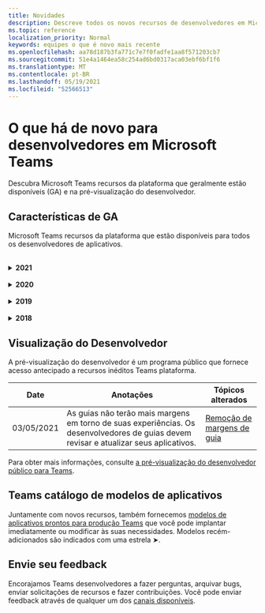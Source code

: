 ```yaml
---
title: Novidades
description: Descreve todos os novos recursos de desenvolvedores em Microsoft Teams
ms.topic: reference
localization_priority: Normal
keywords: equipes o que é novo mais recente
ms.openlocfilehash: aa78d187b3fa771c7e7f0fadfe1aa8f571203cb7
ms.sourcegitcommit: 51e4a1464ea58c254ad6bd0317aca03ebf6bf1f6
ms.translationtype: MT
ms.contentlocale: pt-BR
ms.lasthandoff: 05/19/2021
ms.locfileid: "52566513"
---
```

# <a name="whats-new-for-developers-in-microsoft-teams"></a>O que há de novo para desenvolvedores em Microsoft Teams

Descubra Microsoft Teams recursos da plataforma que geralmente estão disponíveis (GA) e na pré-visualização do desenvolvedor.

## <a name="ga-features"></a>Características de GA

Microsoft Teams recursos da plataforma que estão disponíveis para todos os desenvolvedores de aplicativos.

<br>

<details>

<summary><b>2021</b></summary>

| **Date** | **Anotações** | **Tópicos alterados** |
| -------- | --------- | ------------------ |
|05/13/2021|Adicionamos informações sobre mConnect e Skooler.|[Sistema de gestão de aprendizagem moodle](resources/moodle-overview.md)
|05/10/2021| Manifesto v1.10 é lançado.|[Esquema de manifesto](resources/schema/manifest-schema.md) |
|05/10/2021| Recurso de personalização de aplicativos.| [Projetando seu aplicativo de Microsoft Teams](~/concepts/design/design-teams-app-overview.md#app-customization) |
|05/07/2021| Links profundos para chamadas de áudio e vídeo no chat. |[Links profundos](concepts/build-and-test/deep-links.md#deep-linking-to-an-audio-or-audio-video-call) |
|04/30/2021|Novas orientações sobre como publicar aplicativos para a loja Teams.|[Publique seu aplicativo na loja de Teams](concepts/deploy-and-publish/appsource/publish.md), Teams as [diretrizes de validação da loja](concepts/deploy-and-publish/appsource/prepare/teams-store-validation-guidelines.md) |
|04/29/2021 | Novo: Ações Universais para Cartões Adaptativos. | [Ações Universais para Cartões Adaptáveis](task-modules-and-cards/cards/universal-actions-for-adaptive-cards/overview.md) |
|03/18/2021|Aviso: Atualize para a versão 4.10 ou superior ao Bot Framework SDK, como começamos com o processo de depreciação para `TeamsInfo.getMembers` e `TeamsInfo.GetMembersAsync` . | [Alterações na API de bot para membros da Equipe/Chat](resources/team-chat-member-api-changes.md) |
|03/05/2021|Aviso: As guias não terão mais margens em torno de suas experiências. Os desenvolvedores de guias devem revisar e atualizar seus aplicativos. | [Remoção de margens de guia](resources/removing-tab-margins.md) |
|03/05/2021|O escopo de instalação padrão e o recurso de grupo estão na visualização do desenvolvedor.| [Padrão instalar escopo e capacidade de grupo](concepts/deploy-and-publish/add-default-install-scope.md) |
|03/05/2021|Reordene as guias de aplicativos pessoais.|[Reordene a guia de bate-papo em aplicativos pessoais](tabs/how-to/create-tab-pages/content-page.md#reorder-static-personal-tabs)|
|03/04/2021|Mascaramento de informações em cartões adaptativos.| [Mascaramento de informações em cartões adaptativos](task-modules-and-cards/cards/cards-format.md#information-masking-in-adaptive-cards) |
|02/19/2021|Recursos adicionais de localização. <br/> As informações sobre os recursos de localização são adicionadas na visão geral dos recursos do dispositivo, permissões de dispositivos nativos, recursos de mídia integrados e arquivos de capacidade de scanner de QR ou código de barras.|[Visão geral,](concepts/device-capabilities/device-capabilities-overview.md) [solicitar permissões de dispositivos,](concepts/device-capabilities/native-device-permissions.md) [Integrar recursos de mídia,](concepts/device-capabilities/mobile-camera-image-permissions.md) [integrar qr ou recurso de scanner de código de barras,](concepts/device-capabilities/qr-barcode-scanner-capability.md) [Integrar recursos de localização](concepts/device-capabilities/location-capability.md) |
|02/18/2021|Adicionado QR ou capacidade de scanner de código de barras. <br/> As informações de capacidade de qr ou scanner de código de barras são adicionadas na visão geral dos recursos do dispositivo, permissões nativas do dispositivo e arquivos de recursos de mídia integrados.|[Visão geral,](concepts/device-capabilities/device-capabilities-overview.md) [solicitar permissões de dispositivos,](concepts/device-capabilities/native-device-permissions.md) [Integrar recursos de mídia,](concepts/device-capabilities/mobile-camera-image-permissions.md) [integrar qr ou recurso de scanner de código de barras](concepts/device-capabilities/qr-barcode-scanner-capability.md) |
|02/09/2021|Visão geral dos recursos adicionados do dispositivo. <br/> As informações de capacidade do microfone são adicionadas nas permissões nativas do dispositivo e integram arquivos de recursos de mídia.|[Visão geral,](concepts/device-capabilities/device-capabilities-overview.md) [solicitar permissões de dispositivos,](concepts/device-capabilities/native-device-permissions.md) [Integrar recursos de mídia](concepts/device-capabilities/mobile-camera-image-permissions.md)|

<br>

</details>

<br>

<details>
  
<summary><b>2020</b></summary>

| **Date** | **Anotações** | **Tópicos alterados** |
| -------- | --------- | ------------------ |
|11/30/2020|Integração de plataforma de identidade com Teams Toolkit e Visual Studio Code para guias.|[Autenticação de login único com Teams Toolkit e Visual Studio Code para guias](toolkit/visual-studio-code-tab-sso.md)|
|11/16/2020|Teams manifesto do aplicativo atualizado para a versão 1.8.|[Referência: Manifesto esquema para Microsoft Teams](resources/schema/manifest-schema.md)|
|11/10/2020|Teams diretrizes de design de bots.|[Diretrizes de design de bots](bots/design/bots.md)|
|09/30/2020|O envio e recebimento de arquivos para bots em dispositivos móveis agora é suportado.|[Envie e receba arquivos através do seu bot](resources/bot-v3/bots-files.md)|
|09/22/2020|Novas informações para começar com Teams desenvolvimento.|[Construa sua primeira visão geral do aplicativo Teams](build-your-first-app/build-first-app-overview.md)|
|09/18/2020|Suporte para aplicativos de Teams de atendimento (Release Preview).|[Crie aplicativos para reuniões e](apps-in-teams-meetings/create-apps-for-teams-meetings.md) aplicativos Teams [em reuniões Teams](apps-in-teams-meetings/teams-apps-in-meetings.md)|
|08/19/2020|Importe mensagens Teams com a Microsoft Graph.|[Importar mensagens de plataforma de terceiros para o Teams usando o Microsoft Graph](graph-api/import-messages/import-external-messages-to-teams.md)
| 08/12/2020 |Suporte a cartões adaptativos no webhook de entrada movido para GA.|[Envie cartões adaptáveis usando um webhook de entrada](~/webhooks-and-connectors/how-to/connectors-using.md#send-adaptive-cards-using-an-incoming-webhook) |
|08/10/2020|Comece a construir aplicativos Teams com o Visual Studio Toolkit.|[Crie aplicativos com o Microsoft Teams Toolkit e Visual Studio Code](toolkit/visual-studio-overview.md) |
|08/06/2020|Suporte para autenticação SSO tabs.|[Desenvolva uma guia de Microsoft Teams SSO](tabs/how-to/authentication/auth-aad-sso.md#develop-an-sso-microsoft-teams-tab) |
|07/27/2020 | Graph bots e mensagens proativas (Public Preview).|[Habilite a instalação proativa de bots e mensagens proativas em Teams com o Microsoft Graph](graph-api/proactive-bots-and-messages/graph-proactive-bots-and-messages.md)|
| 07/22/2020 |Atualizações de capacidade de dispositivo móvel.|[Solicite permissões de dispositivos para sua guia Microsoft Teams](concepts/device-capabilities/native-device-permissions.md) |
|07/20/2020|Teams Ferramenta de validação de aplicativos para envios appSource.|[Teams Ferramenta de validação de aplicativos](concepts/deploy-and-publish/appsource/prepare/submission-checklist.md)
|07/15/2020|Crie um assistente virtual para Teams.|[Assistente Virtual para Microsoft Teams](samples/virtual-assistant.md)|
|07/14/2020|Surgindo uma documentação de indicador de carregamento nativo.|[Mostrando um indicador de carregamento nativo](tabs/how-to/create-tab-pages/content-page.md#show-a-native-loading-indicator)
|07/01/2020|Comece a construir aplicativos Teams com o Visual Studio Code Toolkit.|[Crie aplicativos com o Microsoft Teams Toolkit e Visual Studio Code](toolkit/visual-studio-code-overview.md) |
|07/01/2020|Login único para guias GA para clientes Teams web e desktop.|[Sign-On único (SSO)](tabs/how-to/authentication/auth-aad-sso.md)|
|06/05/2020| Manifesto esquema atualizado para a versão 1.7.| [Referência: Manifesto esquema para Microsoft Teams](resources/schema/manifest-schema.md)|
|05/18/2020|Integre Power Virtual Agents com Teams.|[Integre um chatbot Power Virtual Agents com Microsoft Teams](bots/how-to/add-power-virtual-agents-bot-to-teams.md)|
|04/01/2020|Integre sistemas WFM com o Connector Shifts para Teams.|[Microsoft Teams Muda conectores WFM](samples/shifts-wfm-connectors.md)
| 03/24/2020 | Suporte adicional para recuperar um único membro de uma conversa e suporte adicional para recuperar membros com paged. | [Obter o contexto do Teams para o seu bot](~/bots/how-to/get-teams-context.md) |

<br>

</details>

<br>

<details>
  
<summary><b>2019</b></summary>

| **Date** | **Anotações** | **Tópicos alterados** |
| -------- | --------- | ------------------ |
| 12/26/2019 | O `replyToId` parâmetro em cargas enviadas para um bot não é mais criptografado, permitindo que você use esse valor para construir deeplinks para essas mensagens. As cargas de mensagens incluem os valores criptografados no parâmetro `legacy.replyToId` .  |
| 11/05/2019 | Um único sinal usando o Teams JavaScript SDK. | [Logon único](tabs/how-to/authentication/auth-aad-sso.md) |
| 10/31/2019 | Bots conversacionais e documentação de extensão de mensagens atualizada para refletir o SDK de 4.6 Bot Framework. A documentação para o V3 SDK está disponível na seção Recursos. | Toda a documentação de extensão de bot e mensagens. |
| 10/31/2019 | Nova estrutura de documentação, e grande refatoração de artigos. Por favor, informe quaisquer links mortos ou 404's criando um problema de GitHub. | Todos eles! |
| 09/13/2019 | O bot de solicitação é instalado a partir da extensão de mensagens baseada em ação. | [Iniciar ações com extensões de mensagens](resources/messaging-extension-v3/create-extensions.md#request-to-install-your-conversational-bot)
| 08/28/2019 | Suporte para canais privados em guias e Conectores. | [Obtenha contexto para sua guia](tabs/how-to/access-teams-context.md#retrieving-context-in-private-channels) |
| 06/20/2019 | Compartilhe um site externo, a partir de um site externo, em um canal Teams. | [Compartilhe para Teams](~/share-to-teams.md) |
| 05/25/2019 | Responda com a mensagem do bot do módulo de tarefa. | [Responda com mensagem de bot do módulo de tarefa](resources/messaging-extension-v3/create-extensions.md#respond-with-an-adaptive-card-message-sent-from-a-bot) |
| 05/25/2019 | Bots em bate-papos em grupo. | [Interaja com um bot no chat ou canal em grupo](~/concepts/bots/bot-conversations/bots-conv-channel.md) |
| 05/20/2019 | Localização de manifesto de aplicativos. | [Localização de aplicativos](~/publishing/apps-localization.md) |
| 05/20/2019 | Ações de mensagens. | [Ações de mensagem](resources/messaging-extension-v3/create-extensions.md#action-type-message-extensions) |
| 05/20/2019 | Desvendação de link (visualizações personalizadas de URL). | [Desenrolamento de link](messaging-extensions/how-to/link-unfurling.md)|
| 05/06/2019 | Programa de certificação de aplicativos para aplicativos de loja. | [Certificação de Aplicativos](~/concepts/deploy-and-publish/appsource/post-publish/overview.md#complete-microsoft-365-certification) |
| 05/06/2019 | Os Modelos de Aplicativos já estão disponíveis. | [Modelos de aplicativos](~/samples/app-templates.md) |
| 04/23/2019 | As extensões de mensagens baseadas em ação já estão disponíveis. | [Extensões de mensagem baseadas em ação](~/concepts/messaging-extensions/create-extensions.md) |
| 02/18/2019 | Criar links profundos para o chat privado está fora da visualização do desenvolvedor e disponível. | [Ligação profunda a um bate-papo](concepts/build-and-test/deep-links.md#deep-linking-to-a-chat) |
| 01/23/2019 | Superfícies SKU e licençaSTipo informações no contexto da guia. | [Contexto da guia](~/concepts/tabs/tabs-context.md) |

<br>

</details>

<br>

<details>

<summary><b>2018</b></summary>

| **Date** | **Anotações** | **Tópicos alterados** |
| -------- | --------- | ------------------ |
| 11/12/2018 | Tabs in group chat já está disponível na versão lançada de Teams, e foi removido da pré-visualização do desenvolvedor. Como parte deste trabalho, a seção de guias foi reformulada para clareza.| [Guias configuráveis](~/concepts/tabs/tabs-configurable.md) |
| 11/11/2018 | O início do Node JS e do .NET/C# foi atualizado para usar o App Studio em Teams, e uma nova seção foi adicionada na hospedagem de aplicativos Teams baseados em Node no Azure. | [Comece na plataforma Microsoft Teams com C#/.NET e App Studio](~/get-started/get-started-dotnet-app-studio.md), [Comece na plataforma Microsoft Teams com Node JS e App Studio](~/get-started/get-started-nodejs-app-studio.md), [Hospede seu aplicativo node Teams no Azure](~/get-started/get-started-nodejs-in-azure.md)|
| 11/09/2018 | Agora você pode criar links profundos para conversas privadas entre usuários. | [Ligação profunda a um bate-papo](concepts/build-and-test/deep-links.md#deep-linking-to-a-chat) |
| 11/08/2018 | Estrutura do SharePoint 1.7 foi enviado e com ele um novo recurso para usar Microsoft Teams guia como uma parte Estrutura do SharePoint web. | [Guias em SharePoint](~/concepts/tabs/tabs-in-sharepoint.md) |
| 11/05/2018 | O recurso **do módulo de tarefa** foi lançado. Um módulo de tarefa permite criar experiências popup modais em seu aplicativo Teams, tanto a partir de bots quanto de guias. Dentro do popup, você pode executar seu próprio código HTML/JavaScript personalizado, mostrar um `<iframe>` widget baseado em um youTube ou vídeo Microsoft Stream ou exibir uma [placa Adaptive](/adaptive-cards/). | [Visão geral do módulo de tarefas,](~/concepts/task-modules/task-modules-overview.md) [módulo de tarefas em guias,](~/concepts/task-modules/task-modules-tabs.md)  [módulo de tarefas em bots](~/concepts/task-modules/task-modules-bots.md) |
| 10/05/2018 | As informações de formatação de cartões foram atualizadas e testadas nos clientes desktop, iOS e Android para Teams. | [Cartões,](~/concepts/cards/cards.md) [formatação de cartões](~/concepts/cards/cards-format.md) |
| 09/24/2018 | As APIs de chamadas e reuniões online para Graph da Microsoft foram liberadas para beta, e Teams aplicativos agora podem interagir com os usuários de maneiras ricas usando voz e vídeo. | [Bots de chamadas e reuniões on-line,](~/concepts/calls-and-meetings/registering-calling-bot.md) [conceitos de mídia em tempo real,](~/concepts/calls-and-meetings/real-time-media-concepts.md) [Registro de um bot de chamadas,](~/concepts/calls-and-meetings/registering-calling-bot.md) [depuração e testes locais,](~/concepts/calls-and-meetings/debugging-local-testing-calling-meeting-bots.md) [mídia hospedada por aplicativos,](~/concepts/calls-and-meetings/requirements-considerations-application-hosted-media-bots.md) [manipulação de notificações de chamadas recebidas](~/concepts/calls-and-meetings/call-notifications.md) |
| 09/11/2018 | As páginas de configuração da guia agora são significativamente mais altas. | [Design de guia](tabs/design/tabs.md) |
| 08/15/2018 | As cartas adaptativas agora são suportadas em Teams.|[Ações de cartão adaptável em Teams](task-modules-and-cards/cards/cards-reference.md#adaptive-card) |
| 08/10/2018 | Suporte ao cliente para DevTools.| [DevTools para o cliente de desktop Microsoft Teams](~/resources/dev-preview/developer-preview-tools.md)|
| 08/08/2018 | As extensões de mensagens agora suportam vários comandos. Este recurso está no Developer Preview, e agora é lançado para todos os usuários.| [comporExtensions.commands](~/resources/schema/manifest-schema.md#composeextensionscommands)|
| 08/07/2018 | A configuração inline agora é suportada em Conectores. A documentação dos Conectores também foi revisada e expandida para maior clareza.| [Conectores](~/concepts/connectors/connectors.md)|
| 08/06/2018 | Seu bot agora pode enviar e receber arquivos.| [Envie e receba arquivos através do seu bot](~/bots/how-to/bots-filesv4.md)|
| 07/23/2018 | Informações sobre a re-certificação do aplicativo foram adicionadas à seção Publicar. |[Permissões de manifesto](resources/schema/manifest-schema.md#permissions)|
| 07/16/2018 | Mais espaço foi alocado na página de configuração da guia. | [A página de configuração da guia é significativamente mais alta](tabs/design/tabs.md)|
| 07/12/2018 | Informações sobre acesso ao hóspede. | [Acesso para convidado no Microsoft Teams](/microsoftteams/guest-access#guest-access-overview)|
| 06/07/2018 | Informações sobre o Microsoft Teams Catálogo de Aplicativos de Inquilinos foram adicionadas. | [Publique seu aplicativo de Microsoft Teams](~/publishing/apps-publish.md)|
| 05/29/2018 | Cartões adaptativos são suportados em Teams. | [Ações de cartão adaptável em Teams](task-modules-and-cards/cards/cards-reference.md) |
| 04/17/2018 | respostaToID foi adicionado à carga útil para as `Invoke` ações e `MessageBack` cartão. Isso é especialmente útil se você precisar atualizar a mensagem de que a ação do cartão veio. | [Ações de cartão](~/concepts/cards/cards-actions.md)|
| 04/12/2018 | Adicionado este tópico para acompanhar as alterações na interface de programação Teams e este conjunto de documentação. | [Novidades](~/whats-new.md)|
| 04/10/2018 | Alterei os URLs de autenticação para usar consistentemente o ID do inquilino no caminho. | [Fluxo de autenticação para Guias,](~/concepts/authentication/auth-flow-tab.md) [Autenticação de Guia AAD](~/concepts/authentication/auth-tab-AAD.md)|
| 04/06/2018 | Adicionadas diretrizes de design para o uso da Caixa de Comando. |[Caixa de comando](~/resources/design/framework/command-box.md)|
| 04/02/2018 | Usando bots para enviar notificações para o seu aplicativo. |[Bots somente de notificação](~/concepts/bots/bots-notification-only.md)|
| 03/27/2018 | Documentação expandida para mensagens proativas. |[Iniciar uma conversa](./concepts/bots/bot-conversations/bots-conv-proactive.md)|
| 03/15/2018 | Documentação refatorada para cartões. |[Cartões,](~/concepts/cards/cards.md) [ações de cartão,](~/concepts/cards/cards-actions.md) [formatação de](~/concepts/cards/cards-format.md)cartão, referência de [cartão](~/concepts/cards/cards-reference.md)|
| 03/03/2018 | Documentação adicionada para Teams App Studio. |[Desenvolva rapidamente aplicativos com Teams App Studio](~/get-started/get-started-app-studio.md), Usando a biblioteca de controle no App [Studio](~/get-started/app-studio-component-library.md)|
| 02/27/2018 | Adicionado código de amostra para demonstrar o método AsTeamsChannelAccounts(). |[Obter contexto para o bot](~/concepts/bots/bots-context.md)|
| 02/05/2018 | Tópicos adicionados para começar a usar C#. |[Introdução à plataforma do Microsoft Teams com C#/.NET](./get-started/get-started-dotnet-app-studio.md)|

<br>

</details>

## <a name="developer-preview"></a>Visualização do Desenvolvedor

A pré-visualização do desenvolvedor é um programa público que fornece acesso antecipado a recursos inéditos Teams plataforma.  

| **Date** | **Anotações** | **Tópicos alterados** |
| -------- | --------- | ------------------ |
|03/05/2021| As guias não terão mais margens em torno de suas experiências. Os desenvolvedores de guias devem revisar e atualizar seus aplicativos. | [Remoção de margens de guia](resources/removing-tab-margins.md) |

Para obter mais informações, consulte [a pré-visualização do desenvolvedor público para Teams](~/resources/dev-preview/developer-preview-intro.md).

## <a name="teams-app-template-catalog"></a>Teams catálogo de modelos de aplicativos

Juntamente com novos recursos, também fornecemos [modelos de aplicativos prontos para produção Teams](samples/app-templates.md) que você pode implantar imediatamente ou modificar às suas necessidades. Modelos recém-adicionados são indicados com uma estrela ➤.

## <a name="submit-your-feedback"></a>Envie seu feedback

Encorajamos Teams desenvolvedores a fazer perguntas, arquivar bugs, enviar solicitações de recursos e fazer contribuições. Você pode enviar feedback através de qualquer um dos [canais disponíveis](feedback.md).
